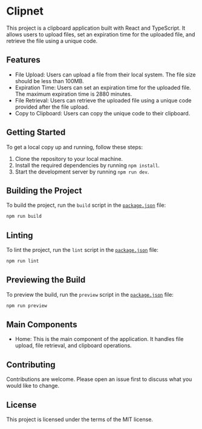 # Clipnet

This project is a clipboard application built with React and TypeScript. It allows users to upload files, set an expiration time for the uploaded file, and retrieve the file using a unique code.

## Features

- File Upload: Users can upload a file from their local system. The file size should be less than 100MB.
- Expiration Time: Users can set an expiration time for the uploaded file. The maximum expiration time is 2880 minutes.
- File Retrieval: Users can retrieve the uploaded file using a unique code provided after the file upload.
- Copy to Clipboard: Users can copy the unique code to their clipboard.

## Getting Started

To get a local copy up and running, follow these steps:

1. Clone the repository to your local machine.
2. Install the required dependencies by running `npm install`.
3. Start the development server by running `npm run dev`.

## Building the Project

To build the project, run the `build` script in the [`package.json`](command:_github.copilot.openRelativePath?%5B%7B%22scheme%22%3A%22file%22%2C%22authority%22%3A%22%22%2C%22path%22%3A%22%2FUsers%2Fraushan%2FDocuments%2FCode%2Fclipboard%2Fclipboard-frontend%2Fpackage.json%22%2C%22query%22%3A%22%22%2C%22fragment%22%3A%22%22%7D%5D "/Users/raushan/Documents/Code/clipboard/clipboard-frontend/package.json") file:

```sh
npm run build
```

## Linting

To lint the project, run the `lint` script in the [`package.json`](command:_github.copilot.openRelativePath?%5B%7B%22scheme%22%3A%22file%22%2C%22authority%22%3A%22%22%2C%22path%22%3A%22%2FUsers%2Fraushan%2FDocuments%2FCode%2Fclipboard%2Fclipboard-frontend%2Fpackage.json%22%2C%22query%22%3A%22%22%2C%22fragment%22%3A%22%22%7D%5D "/Users/raushan/Documents/Code/clipboard/clipboard-frontend/package.json") file:

```sh
npm run lint
```

## Previewing the Build

To preview the build, run the `preview` script in the [`package.json`](command:_github.copilot.openRelativePath?%5B%7B%22scheme%22%3A%22file%22%2C%22authority%22%3A%22%22%2C%22path%22%3A%22%2FUsers%2Fraushan%2FDocuments%2FCode%2Fclipboard%2Fclipboard-frontend%2Fpackage.json%22%2C%22query%22%3A%22%22%2C%22fragment%22%3A%22%22%7D%5D "/Users/raushan/Documents/Code/clipboard/clipboard-frontend/package.json") file:

```sh
npm run preview
```

## Main Components

- Home: This is the main component of the application. It handles file upload, file retrieval, and clipboard operations.

## Contributing

Contributions are welcome. Please open an issue first to discuss what you would like to change.

## License

This project is licensed under the terms of the MIT license.